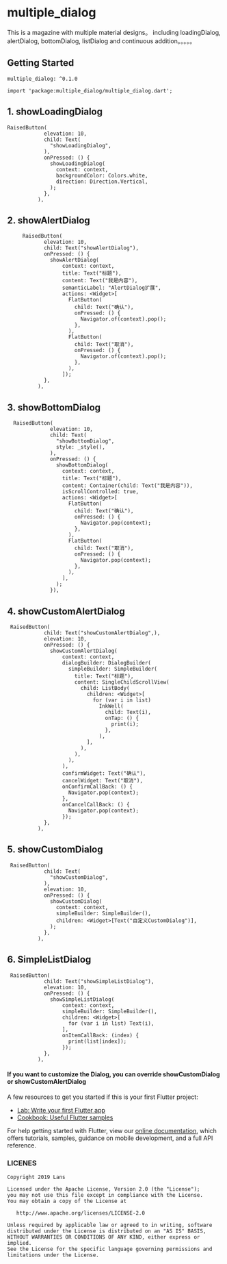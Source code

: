 # multiple_dialog

This is a magazine with multiple material designs。
including loadingDialog, alertDialog, bottomDialog, listDialog and continuous addition。。。。。

## Getting Started

    multiple_dialog: ^0.1.0
    
    import 'package:multiple_dialog/multiple_dialog.dart';

## 1. showLoadingDialog

    RaisedButton(
                elevation: 10,
                child: Text(
                  "showLoadingDialog",
                ),
                onPressed: () {
                  showLoadingDialog(
                    context: context,
                    backgroundColor: Colors.white,
                    direction: Direction.Vertical,
                  );
                },
              ),
## 2. showAlertDialog

         RaisedButton(
                elevation: 10,
                child: Text("showAlertDialog"),
                onPressed: () {
                  showAlertDialog(
                      context: context,
                      title: Text("标题"),
                      content: Text("我是内容"),
                      semanticLabel: "AlertDialog扩展",
                      actions: <Widget>[
                        FlatButton(
                          child: Text("确认"),
                          onPressed: () {
                            Navigator.of(context).pop();
                          },
                        ),
                        FlatButton(
                          child: Text("取消"),
                          onPressed: () {
                            Navigator.of(context).pop();
                          },
                        ),
                      ]);
                },
              ),
  
## 3. showBottomDialog
       
      RaisedButton(
                  elevation: 10,
                  child: Text(
                    "showBottomDialog",
                    style: _style(),
                  ),
                  onPressed: () {
                    showBottomDialog(
                      context: context,
                      title: Text("标题"),
                      content: Container(child: Text("我是内容")),
                      isScrollControlled: true,
                      actions: <Widget>[
                        FlatButton(
                          child: Text("确认"),
                          onPressed: () {
                            Navigator.pop(context);
                          },
                        ),
                        FlatButton(
                          child: Text("取消"),
                          onPressed: () {
                            Navigator.pop(context);
                          },
                        ),
                      ],
                    );
                  }),

## 4. showCustomAlertDialog
     RaisedButton(
                child: Text("showCustomAlertDialog",),
                elevation: 10,
                onPressed: () {
                  showCustomAlertDialog(
                      context: context,
                      dialogBuilder: DialogBuilder(
                        simpleBuilder: SimpleBuilder(
                          title: Text("标题"),
                          content: SingleChildScrollView(
                            child: ListBody(
                              children: <Widget>[
                                for (var i in list)
                                  InkWell(
                                    child: Text(i),
                                    onTap: () {
                                      print(i);
                                    },
                                  ),
                              ],
                            ),
                          ),
                        ),
                      ),
                      confirmWidget: Text("确认"),
                      cancelWidget: Text("取消"),
                      onConfirmCallBack: () {
                        Navigator.pop(context);
                      },
                      onCancelCallBack: () {
                        Navigator.pop(context);
                      });
                },
              ),

## 5. showCustomDialog
     RaisedButton(
                child: Text(
                  "showCustomDialog",
                ),
                elevation: 10,
                onPressed: () {
                  showCustomDialog(
                    context: context,
                    simpleBuilder: SimpleBuilder(),
                    children: <Widget>[Text("自定义CustomDialog")],
                  );
                },
              ),

## 6. SimpleListDialog
     RaisedButton(
                child: Text("showSimpleListDialog"),
                elevation: 10,
                onPressed: () {
                  showSimpleListDialog(
                      context: context,
                      simpleBuilder: SimpleBuilder(),
                      children: <Widget>[
                        for (var i in list) Text(i),
                      ],
                      onItemCallBack: (index) {
                        print(list[index]);
                      });
                },
              ),
              
#### If you want to customize the Dialog, you can override showCustomDialog or showCustomAlertDialog

  A few resources to get you started if this is your first Flutter project:

  - [Lab: Write your first Flutter app](https://flutter.dev/docs/get-started/codelab)
  - [Cookbook: Useful Flutter samples](https://flutter.dev/docs/cookbook)

  For help getting started with Flutter, view our
  [online documentation](https://flutter.dev/docs), which offers tutorials,
  samples, guidance on mobile development, and a full API reference.

### LICENES

    Copyright 2019 Lans
    
    Licensed under the Apache License, Version 2.0 (the "License");
    you may not use this file except in compliance with the License.
    You may obtain a copy of the License at
    
       http://www.apache.org/licenses/LICENSE-2.0
    
    Unless required by applicable law or agreed to in writing, software
    distributed under the License is distributed on an "AS IS" BASIS,
    WITHOUT WARRANTIES OR CONDITIONS OF ANY KIND, either express or implied.
    See the License for the specific language governing permissions and
    limitations under the License.


